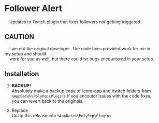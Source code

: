 # Follower Alert
&nbsp;&nbsp;&nbsp; Updates to Twitch plugin that fixes followers not getting triggered.

## CAUTION
&nbsp;&nbsp;&nbsp; I am not the original developer.  The code fixes provided work for me in my setup and should <br />
&nbsp;&nbsp;&nbsp; work for you as well, but there could be bugs encountered in your setup.  

## Installation
1. **BACKUP!** <br />
Absolutely make a backup copy of \core-app and \twitch folders from `%AppData%\PolyPop\Plugins`
If you encouter issues with the code fixes, you can revert back to the originals.

2. Replace <br />
Unzip this release into `%AppData%\PolyPop\Plugins`






